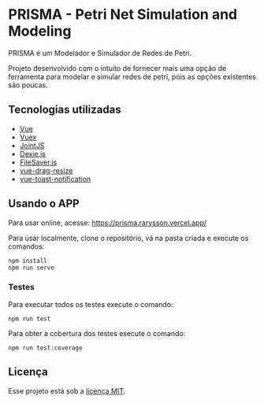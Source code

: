 # PRISMA - Petri Net Simulation and Modeling

PRISMA é um Modelador e Simulador de Redes de Petri.

Projeto desenvolvido com o intuito de fornecer mais uma opção de ferramenta para modelar e simular redes de petri, pois as opções existentes são poucas.

## Tecnologias utilizadas

* [Vue](https://vuejs.org/)
* [Vuex](https://vuex.vuejs.org/)
* [JointJS](https://github.com/clientIO/joint)
* [Dexie.js](https://dexie.org/)
* [FileSaver.js](https://github.com/eligrey/FileSaver.js)
* [vue-drag-resize](https://github.com/kirillmurashov/vue-drag-resize)
* [vue-toast-notification](https://github.com/ankurk91/vue-toast-notification)

## Usando o APP

Para usar online, acesse: https://prisma.rarysson.vercel.app/

Para usar localmente, clone o repositório, vá na pasta criada e execute os comandos:

```
npm install
npm run serve
```

### Testes

Para executar todos os testes execute o comando:

```
npm run test
```

Para obter a cobertura dos testes execute o comando:

```
npm run test:coverage
```

## Licença

Esse projeto está sob a [licença MIT](LICENSE).
